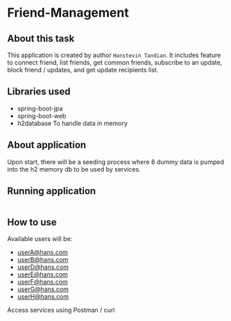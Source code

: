 # Friend-Management

## About this task
This application is created by author `Hanstevin Tandian`. It includes feature to connect friend, list friends, get common friends, subscribe to an update, block friend / updates, and get update recipients list.

## Libraries used
 - spring-boot-jpa
 - spring-boot-web
 - h2database
 To handle data in memory

## About application
Upon start, there will be a seeding process where 8 dummy data is pumped into the h2 memory db to be used by services.

## Running application

```sh

```

## How to use

Available users will be:
- userA@hans.com
- userB@hans.com
- userD@hans.com
- userE@hans.com
- userF@hans.com
- userG@hans.com
- userH@hans.com

Access services using Postman / curl